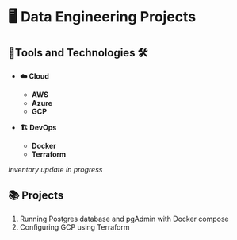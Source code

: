 # :desktop_computer: Data Engineering Projects

## :toolbox:Tools and Technologies :hammer_and_wrench:
<b>

- :cloud: Cloud 
  - AWS
  - Azure
  - GCP
  
- :building_construction: DevOps
  - Docker
  - Terraform
</b>

*_inventory update in progress_*

## :books: Projects

1. Running Postgres database and pgAdmin with Docker compose
2. Configuring GCP using Terraform
